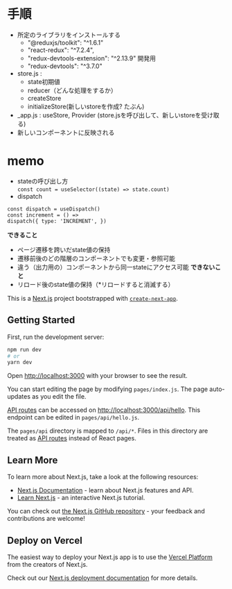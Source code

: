 # 手順
- 所定のライブラリをインストールする
    - "@reduxjs/toolkit": "^1.6.1"
    - "react-redux": "^7.2.4",
    - "redux-devtools-extension": "^2.13.9" 開発用
    - "redux-devtools": "^3.7.0"
- store.js : 
    - state初期値
    - reducer（どんな処理をするか）
    - createStore
    - initializeStore(新しいstoreを作成? たぶん)
- _app.js : useStore, Provider (store.jsを呼び出して、新しいstoreを受け取る)
- 新しいコンポーネントに反映される

# memo
- stateの呼び出し方  
`const count = useSelector((state) => state.count)`
- dispatch  

```
const dispatch = useDispatch()  
const increment = () =>  
dispatch({ type: 'INCREMENT', })  
```

__できること__  
- ページ遷移を跨いだstate値の保持
- 遷移前後のどの階層のコンポーネントでも変更・参照可能
- 違う（出力用の）コンポーネントから同一stateにアクセス可能
__できないこと__
- リロード後のstate値の保持（*リロードすると消滅する）


This is a [Next.js](https://nextjs.org/) project bootstrapped with [`create-next-app`](https://github.com/vercel/next.js/tree/canary/packages/create-next-app).

## Getting Started

First, run the development server:

```bash
npm run dev
# or
yarn dev    
```

Open [http://localhost:3000](http://localhost:3000) with your browser to see the result.

You can start editing the page by modifying `pages/index.js`. The page auto-updates as you edit the file.

[API routes](https://nextjs.org/docs/api-routes/introduction) can be accessed on [http://localhost:3000/api/hello](http://localhost:3000/api/hello). This endpoint can be edited in `pages/api/hello.js`.

The `pages/api` directory is mapped to `/api/*`. Files in this directory are treated as [API routes](https://nextjs.org/docs/api-routes/introduction) instead of React pages.

## Learn More

To learn more about Next.js, take a look at the following resources:

- [Next.js Documentation](https://nextjs.org/docs) - learn about Next.js features and API.
- [Learn Next.js](https://nextjs.org/learn) - an interactive Next.js tutorial.

You can check out [the Next.js GitHub repository](https://github.com/vercel/next.js/) - your feedback and contributions are welcome!

## Deploy on Vercel

The easiest way to deploy your Next.js app is to use the [Vercel Platform](https://vercel.com/new?utm_medium=default-template&filter=next.js&utm_source=create-next-app&utm_campaign=create-next-app-readme) from the creators of Next.js.

Check out our [Next.js deployment documentation](https://nextjs.org/docs/deployment) for more details.

